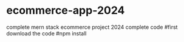 # ecommerce-app-2024
complete mern stack ecommerce project 2024 complete code
#first download the code
#npm install
